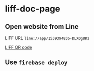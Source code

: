 # liff-doc-page


## Open website from Line

LIFF URL `line://app/1539394836-DLXOg8Kz`

[LIFF QR code](https://drive.google.com/file/d/19JTTuuIoJQLdg7AT0GdNvD2bYW6tPNA7/view?usp=sharing)


## Use `firebase deploy`
